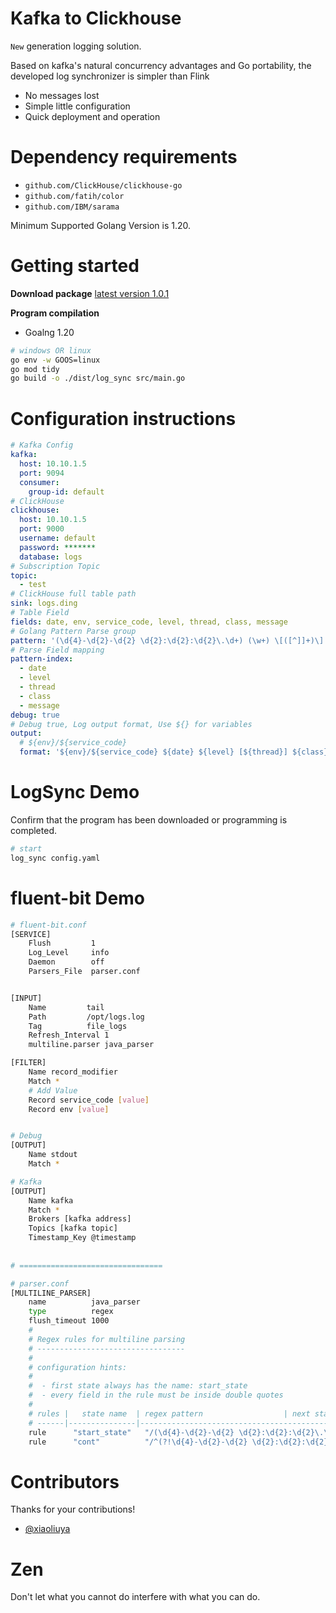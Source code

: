# Kafka to Clickhouse

`New` generation logging solution.

Based on kafka's natural concurrency advantages and Go portability, the developed log synchronizer is simpler than Flink

- No messages lost
- Simple little configuration
- Quick deployment and operation

# Dependency requirements

- `github.com/ClickHouse/clickhouse-go`
- `github.com/fatih/color`
- `github.com/IBM/sarama`

Minimum Supported Golang Version is 1.20.


# Getting started

**Download package**
[latest version 1.0.1](https://github.com/xxscloud5722/kafka_to_clickhouse/releases)

**Program compilation**
- Goalng 1.20

```bash
# windows OR linux
go env -w GOOS=linux
go mod tidy
go build -o ./dist/log_sync src/main.go
```

# Configuration instructions
```yaml
# Kafka Config
kafka:
  host: 10.10.1.5
  port: 9094
  consumer:
    group-id: default
# ClickHouse
clickhouse:
  host: 10.10.1.5
  port: 9000
  username: default
  password: *******
  database: logs
# Subscription Topic
topic:
  - test
# ClickHouse full table path
sink: logs.ding
# Table Field
fields: date, env, service_code, level, thread, class, message
# Golang Pattern Parse group
pattern: '(\d{4}-\d{2}-\d{2} \d{2}:\d{2}:\d{2}\.\d+) (\w+) \[([^]]+)\] ([^:]+) : (.+[\s\S]*)'
# Parse Field mapping
pattern-index:
  - date
  - level
  - thread
  - class
  - message
debug: true
# Debug true, Log output format, Use ${} for variables
output:
  # ${env}/${service_code}
  format: '${env}/${service_code} ${date} ${level} [${thread}] ${class} : ${message}'

```

# LogSync Demo
Confirm that the program has been downloaded or programming is completed.

```bash
# start 
log_sync config.yaml
```

# fluent-bit Demo
```bash
# fluent-bit.conf
[SERVICE]
    Flush         1
    Log_Level     info
    Daemon        off
    Parsers_File  parser.conf


[INPUT]
    Name         tail
    Path         /opt/logs.log
    Tag          file_logs
    Refresh_Interval 1
    multiline.parser java_parser

[FILTER]
    Name record_modifier
    Match *
    # Add Value
    Record service_code [value]
    Record env [value]


# Debug
[OUTPUT]
    Name stdout
    Match *

# Kafka
[OUTPUT]
    Name kafka
    Match *
    Brokers [kafka address]
    Topics [kafka topic]
    Timestamp_Key @timestamp
    
    
# ================================

# parser.conf
[MULTILINE_PARSER]
    name          java_parser
    type          regex
    flush_timeout 1000
    #
    # Regex rules for multiline parsing
    # ---------------------------------
    #
    # configuration hints:
    #
    #  - first state always has the name: start_state
    #  - every field in the rule must be inside double quotes
    #
    # rules |   state name  | regex pattern                  | next state
    # ------|---------------|--------------------------------------------
    rule      "start_state"   "/(\d{4}-\d{2}-\d{2} \d{2}:\d{2}:\d{2}\.\d{3}).*$/"             "cont"
    rule      "cont"          "/^(?!\d{4}-\d{2}-\d{2} \d{2}:\d{2}:\d{2}\.\d+)[a-zA-Z\s\S].*/" "cont"
```

# Contributors

Thanks for your contributions!

- [@xiaoliuya](https://github.com/xxscloud5722/)


# Zen
Don't let what you cannot do interfere with what you can do.
